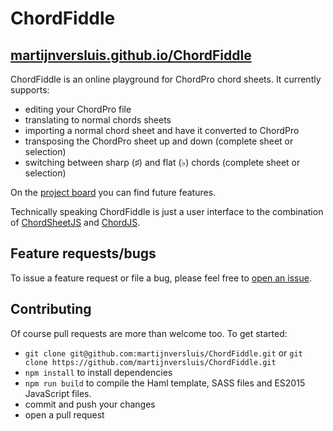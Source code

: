 # ChordFiddle

## [martijnversluis.github.io/ChordFiddle](https://martijnversluis.github.io/ChordFiddle/)

ChordFiddle is an online playground for ChordPro chord sheets. It currently supports:

- editing your ChordPro file
- translating to normal chords sheets
- importing a normal chord sheet and have it converted to ChordPro
- transposing the ChordPro sheet up and down (complete sheet or selection)
- switching between sharp (♯) and flat (♭) chords (complete sheet or selection)

On the [project board](https://github.com/martijnversluis/ChordFiddle/projects/1) you can find 
future features.

Technically speaking ChordFiddle is just a user interface to the combination of 
[ChordSheetJS](https://github.com/martijnversluis/ChordSheetJS) and
[ChordJS](https://github.com/martijnversluis/ChordJS).

## Feature requests/bugs

To issue a feature request or file a bug, please feel free to 
[open an issue](https://github.com/martijnversluis/ChordFiddle/issues/new).

## Contributing

Of course pull requests are more than welcome too. To get started:

- `git clone git@github.com:martijnversluis/ChordFiddle.git` or 
  `git clone https://github.com/martijnversluis/ChordFiddle.git`
- `npm install` to install dependencies
- `npm run build` to compile the Haml template, SASS files and ES2015 JavaScript files.
- commit and push your changes
- open a pull request
